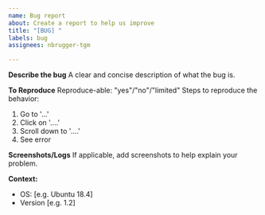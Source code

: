 ```yaml
---
name: Bug report
about: Create a report to help us improve
title: "[BUG] "
labels: bug
assignees: nbrugger-tgm

---
```


**Describe the bug**
A clear and concise description of what the bug is.

**To Reproduce**
Reproduce-able: "yes"/"no"/"limited"
Steps to reproduce the behavior:
1. Go to '...'
2. Click on '....'
3. Scroll down to '....'
4. See error

**Screenshots/Logs**
If applicable, add screenshots to help explain your problem.

**Context:**
 - OS: [e.g. Ubuntu 18.4]
 - Version [e.g. 1.2]
